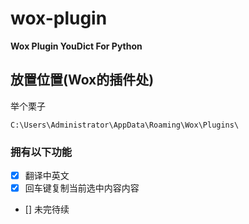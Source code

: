 # wox-plugin
**Wox Plugin YouDict For Python**

## 放置位置(Wox的插件处)
举个栗子
```
C:\Users\Administrator\AppData\Roaming\Wox\Plugins\
```

### 拥有以下功能
- [x] 翻译中英文
- [x] 回车键复制当前选中内容内容
- [] 未完待续